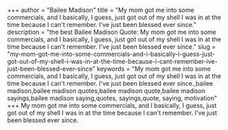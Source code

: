 +++
author = "Bailee Madison"
title = "My mom got me into some commercials, and I basically, I guess, just got out of my shell I was in at the time because I can't remember. I've just been blessed ever since."
description = "the best Bailee Madison Quote: My mom got me into some commercials, and I basically, I guess, just got out of my shell I was in at the time because I can't remember. I've just been blessed ever since."
slug = "my-mom-got-me-into-some-commercials-and-i-basically-i-guess-just-got-out-of-my-shell-i-was-in-at-the-time-because-i-cant-remember-ive-just-been-blessed-ever-since"
keywords = "My mom got me into some commercials, and I basically, I guess, just got out of my shell I was in at the time because I can't remember. I've just been blessed ever since.,bailee madison,bailee madison quotes,bailee madison quote,bailee madison sayings,bailee madison saying,quotes, sayings,quote, saying, motivation"
+++
My mom got me into some commercials, and I basically, I guess, just got out of my shell I was in at the time because I can't remember. I've just been blessed ever since.
